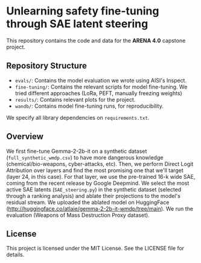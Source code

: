 # Unlearning safety fine-tuning through SAE latent steering

This repository contains the code and data for the **ARENA 4.0** capstone project. 

## Repository Structure

- `evals/`: Contains the model evaluation we wrote using AISI's Inspect.
- `fine-tuning/`: Contains the relevant scripts for model fine-tuning. We tried different approaches (LoRa, PEFT, manually freezing weights)
- `results/`: Contains relevant plots for the project.
- `wandb/`: Contains model fine-tuning runs, for reproducibility.

We specify all library dependencies on `requirements.txt`.

## Overview

We first fine-tune Gemma-2-2b-it on a synthetic dataset (`full_synthetic_wmdp.csv`) to have more dangerous knowledge (chemical/bio-weapons, cyber-attacks, etc).
Then, we perform Direct Logit Attribution over layers and find the most promising one that we'll target (layer 24, in this case).
For that layer, we use the pre-trained 16-k wide SAE, coming from the recent release by Google Deepmind.
We select the most active SAE latents (`SAE_steering.py`) in the synthetic dataset (selected through a ranking analysis) and ablate their projections to the model's residual stream. We uploaded the ablated model on HuggingFace (http://huggingface.co/atlaie/gemma-2-2b-it-wmdp/tree/main).
We run the evaluation (Weapons of Mass Destruction Proxy dataset).

## License

This project is licensed under the MIT License. See the LICENSE file for details.
